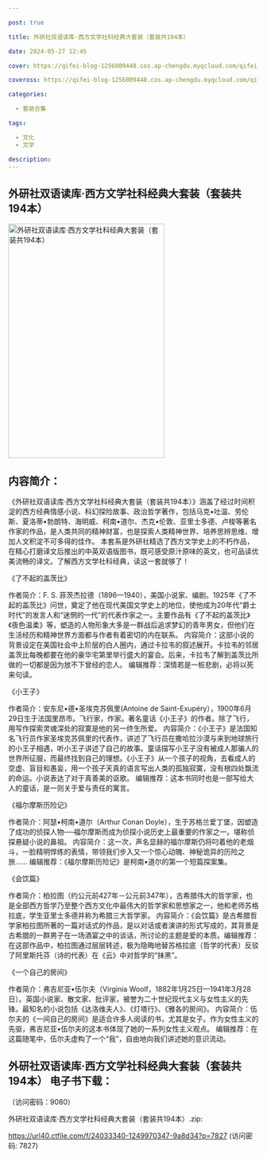 ```yaml
---

post: true

title: 外研社双语读库·西方文学社科经典大套装（套装共194本）

date: 2024-05-27 12:45

cover: https://qifei-blog-1256009448.cos.ap-chengdu.myqcloud.com/qifei-blog/6600cbce9f345e8d0346ce93.jpg

coveross: https://qifei-blog-1256009448.cos.ap-chengdu.myqcloud.com/qifei-blog/6600cbce9f345e8d0346ce93.jpg

categories:

  - 套装合集

tags:

  - 文化
  - 文学

description:
---
```


## 外研社双语读库·西方文学社科经典大套装（套装共194本）
<img alt="外研社双语读库·西方文学社科经典大套装（套装共194本） " class="aligncenter loading" data-was-processed="true" decoding="async" fetchpriority="high" height="471" src="https://qifei-blog-1256009448.cos.ap-chengdu.myqcloud.com/qifei-blog/6600cbce9f345e8d0346ce93.jpg " style="cursor: zoom-in;" width="314"/>

## 内容简介：

《外研社双语读库·西方文学社科经典大套装（套装共194本）》涵盖了经过时间积淀的西方经典情感小说、科幻探险故事、政治哲学著作，包括马克•吐温、劳伦斯、夏洛蒂•勃朗特、海明威、柯南•道尔、杰克•伦敦、亚里士多德、卢梭等著名作家的作品，是人类共同的精神财富，也是探索人类精神世界、培养思辨思维、增加人文积淀不可多得的佳作。 本套系是外研社精选了西方文学史上的不朽作品，在精心打磨译文后推出的中英双语版图书，既可感受原汁原味的英文，也可品读优美流畅的译文。了解西方文学社科经典，读这一套就够了！<br/>

《了不起的盖茨比》<br/>

作者简介：F. S. 菲茨杰拉德（1896—1940），美国小说家、编剧。1925年《了不起的盖茨比》问世，奠定了他在现代美国文学史上的地位，使他成为20年代“爵士时代”的发言人和“迷惘的一代”的代表作家之一。主要作品有《了不起的盖茨比》《夜色温柔》等，塑造的人物形象大多是一群战后追求梦幻的青年男女，但他们在生活经历和精神世界方面都与作者有着密切的内在联系。 内容简介：这部小说的背景设定在美国社会中上阶层的白人圈内，通过卡拉韦的叙述展开。卡拉韦的邻居盖茨比每晚都要在他的豪华宅第里举行盛大的宴会。后来，卡拉韦了解到盖茨比所做的一切都是因为放不下曾经的恋人。 编辑推荐：深情若是一桩悲剧，必将以死来句读。<br/>

《小王子》<br/>

作者简介：安东尼•德•圣埃克苏佩里(Antoine de Saint-Exupéry），1900年6月29日生于法国里昂市。飞行家，作家。著名童话《小王子》的作者。除了飞行，用写作探索灵魂深处的寂寞是他的另一终生所爱。 内容简介：《小王子》是法国知名飞行员作家圣埃克苏佩里的代表作，讲述了飞行员在撒哈拉沙漠与来到地球旅行的小王子相遇，听小王子讲述了自己的故事。童话描写小王子没有被成人那骗人的世界所征服，而最终找到自己的理想。《小王子》从一个孩子的视角，去看成人的空虚、盲目和愚妄，用一个孩子天真的语言写出人类的孤独寂寞，没有根四处飘流的命运。小说表达了对于真善美的讴歌。 编辑推荐：这本书同时也是一部写给大人的童话，是一则关于爱与责任的寓言。<br/>

《福尔摩斯历险记》<br/>

作者简介：阿瑟•柯南•道尔（Arthur Conan Doyle），生于苏格兰爱丁堡，因塑造了成功的侦探人物──福尔摩斯而成为侦探小说历史上最重要的作家之一。堪称侦探悬疑小说的鼻祖。 内容简介：这一次，声名显赫的福尔摩斯仍将叼着他的老烟斗，一脸精明悍练的表情，带领我们步入又一个惊心动魄、神秘诡异的历险之旅…… 编辑推荐：《福尔摩斯历险记》是柯南•道尔的第一个短篇探案集。<br/>

《会饮篇》<br/>

作者简介：柏拉图（约公元前427年－公元前347年），古希腊伟大的哲学家，也是全部西方哲学乃至整个西方文化中最伟大的哲学家和思想家之一，他和老师苏格拉底，学生亚里士多德并称为希腊三大哲学家。 内容简介：《会饮篇》是古希腊哲学家柏拉图所著的一篇对话式的作品，是以对话或者演讲的形式写成的，其背景是古希腊的一群男子在一场酒宴之中的谈话，所讨论的主题是爱的本质。编辑推荐：在这部作品中，柏拉图通过层层转述，极为隐晦地替苏格拉底（哲学的代表）反驳了阿里斯托芬（诗的代表）在《云》中对哲学的“抹黑”。<br/>

《一个自己的房间》<br/>

作者简介：弗吉尼亚•伍尔夫（Virginia Woolf，1882年1月25日—1941年3月28日）。英国小说家、散文家、批评家，被誉为二十世纪现代主义与女性主义的先锋。最知名的小说包括《达洛维夫人》、《灯塔行》、《雅各的房间》。 内容简介：伍尔夫的《一间自己的房间》是适合许多人阅读的书，尤其是女子。作为女性主义的先驱，弗吉尼亚•伍尔夫的这本书体现了她的一系列女性主义观点。 编辑推荐：在这篇随笔中，伍尔夫虚构了一个“我”，自由地向我们讲述她的意识流动。

## 外研社双语读库·西方文学社科经典大套装（套装共194本） 电子书下载：

 （访问密码：9080）

外研社双语读库·西方文学社科经典大套装（套装共194本）.zip: 

https://url40.ctfile.com/f/24033340-1249970347-9a8d34?p=7827 (访问密码: 7827)
